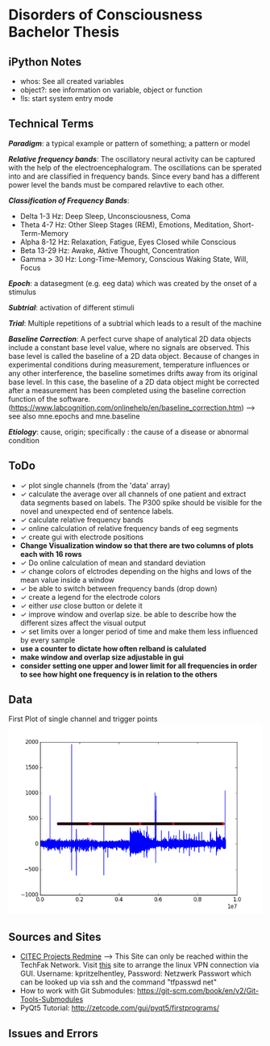 # Disorders of Consciousness Bachelor Thesis

## iPython Notes
- whos: See all created variables
- object?: see information on variable, object or function
- !ls: start system entry mode

## Technical Terms

__*Paradigm*__: a typical example or pattern of something; a pattern or model

__*Relative frequency bands*__: The oscillatory neural activity can be captured with the help of the electroencephalogram. The oscillations can be sperated into and are classified in frequency bands. Since every band has a different power level the bands must be compared relavtive to each other.

__*Classification of Frequency Bands*__: 
- Delta 1-3 Hz: Deep Sleep, Unconsciousness, Coma 
- Theta 4-7 Hz: Other Sleep Stages (REM), Emotions, Meditation, Short-Term-Memory 
- Alpha 8-12 Hz: Relaxation, Fatigue, Eyes Closed while Conscious 
- Beta 13-29 Hz: Awake, Aktive Thought, Concentration 
- Gamma > 30 Hz: Long-Time-Memory, Conscious Waking State, Will, Focus

__*Epoch*__: a datasegment (e.g. eeg data) which was created by the onset of a stimulus

__*Subtrial*__: activation of different stimuli

__*Trial*__: Multiple repetitions of a subtrial which leads to a result of the machine 

__*Baseline Correction*__: A perfect curve shape of analytical 2D data objects include a constant base level value, where no signals are observed. This base level is called the baseline of a 2D data object. Because of changes in experimental conditions during measurement, temperature influences or any other interference, the baseline sometimes drifts away from its original base level. In this case, the baseline of a 2D data object might be corrected after a measurement has been completed using the baseline correction function of the software. (https://www.labcognition.com/onlinehelp/en/baseline_correction.htm) --> see also mne.epochs and mne.baseline

__*Etiology*__: cause, origin; specifically : the cause of a disease or abnormal condition 

## ToDo
- ✓ plot single channels (from the 'data' array)
- ✓ calculate the average over all channels of one patient and extract data segments based on labels. The P300 spike should be visible for the novel and unexpected end of sentence labels.
- ✓ calculate relative frequency bands
- ✓ online calculation of relative frequency bands of eeg segments
- ✓ create gui with electrode positions
- __Change Visualization window so that there are two columns of plots each with 16 rows__
- ✓ Do online calculation of mean and standard deviation
- ✓ change colors of elctrodes depending on the highs and lows of the mean value inside a window
- ✓ be able to switch between frequency bands (drop down)
- ✓ create a legend for the electrode colors
- ✓ either *use* close button or delete it
- ✓ improve window and overlap size. be able to describe how the different sizes affect the visual output
- ✓ set limits over a longer period of time and make them less influenced by every sample
- __use a counter to dictate how often relband is calulated__
- __make window and overlap size adjustable in gui__
- __consider setting one upper and lower limit for all frequencies in order to see how hight one frequency is in relation to the others__

## Data
First Plot of single channel and trigger points
![example plot](https://github.com/kpritzelhentley/WakingComaThesis/blob/master/Python%20Skipts/example_channel_and_trigger_plt.png)

## Sources and Sites
- [CITEC Projects Redmine](https://projects.cit-ec.uni-bielefeld.de/)
--> This Site can only be reached within the TechFak Network. Visit [this](https://techfak.net/dienste/netz/vpn) site to arrange the linux VPN connection via GUI. Username: kpritzelhentley, Password: Netzwerk Passwort which can be looked up via ssh and the command "tfpasswd net"
- How to work with Git Submodules: https://git-scm.com/book/en/v2/Git-Tools-Submodules
- PyQt5 Tutorial: http://zetcode.com/gui/pyqt5/firstprograms/

## Issues and Errors

